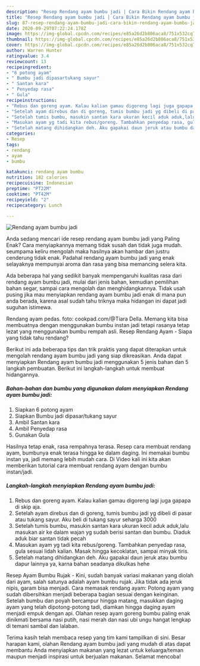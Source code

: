 ```yaml
---
description: "Resep Rendang ayam bumbu jadi | Cara Bikin Rendang ayam bumbu jadi Yang Bikin Ngiler"
title: "Resep Rendang ayam bumbu jadi | Cara Bikin Rendang ayam bumbu jadi Yang Bikin Ngiler"
slug: 87-resep-rendang-ayam-bumbu-jadi-cara-bikin-rendang-ayam-bumbu-jadi-yang-bikin-ngiler
date: 2020-09-29T07:22:24.178Z
image: https://img-global.cpcdn.com/recipes/e85a26d2b806aca8/751x532cq70/rendang-ayam-bumbu-jadi-foto-resep-utama.jpg
thumbnail: https://img-global.cpcdn.com/recipes/e85a26d2b806aca8/751x532cq70/rendang-ayam-bumbu-jadi-foto-resep-utama.jpg
cover: https://img-global.cpcdn.com/recipes/e85a26d2b806aca8/751x532cq70/rendang-ayam-bumbu-jadi-foto-resep-utama.jpg
author: Warren Hunter
ratingvalue: 3.4
reviewcount: 13
recipeingredient:
- "6 potong ayam"
- " Bumbu jadi dipasartukang sayur"
- " Santan kara"
- " Penyedap rasa"
- " Gula"
recipeinstructions:
- "Rebus dan goreng ayam. Kalau kalian gamau digoreng lagi juga gapapa di skip aja."
- "Setelah ayam direbus dan di goreng, tumis bumbu jadi yg dibeli di pasar atau tukang sayur. Aku beli di tukang sayur seharga 3000"
- "Setelah tumis bumbu, masukin santan kara ukuran kecil aduk aduk,lalu masukan air ke dalam wajan yg sudah berisi santan dan bumbu. Diaduk aduk biar santan tidak pecah"
- "Masukan ayam yg tadi kita rebus/goreng. Tambahkan penyedap rasa, gula sesuai lidah kalian. Masak hingga kecoklatan, sampai minyak tiris."
- "Setelah matang dihidangkan deh. Aku gapakai daun jeruk atau bumbu dapur lainnya ya, karna bahan seadanya dikulkas hehe"
categories:
- Resep
tags:
- rendang
- ayam
- bumbu

katakunci: rendang ayam bumbu 
nutrition: 182 calories
recipecuisine: Indonesian
preptime: "PT22M"
cooktime: "PT42M"
recipeyield: "2"
recipecategory: Lunch

---
```



![Rendang ayam bumbu jadi](https://img-global.cpcdn.com/recipes/e85a26d2b806aca8/751x532cq70/rendang-ayam-bumbu-jadi-foto-resep-utama.jpg)

Anda sedang mencari ide resep rendang ayam bumbu jadi yang Paling Enak? Cara menyiapkannya memang tidak susah dan tidak juga mudah. seumpama keliru mengolah maka hasilnya akan hambar dan justru cenderung tidak enak. Padahal rendang ayam bumbu jadi yang enak selayaknya mempunyai aroma dan rasa yang bisa memancing selera kita.

Ada beberapa hal yang sedikit banyak mempengaruhi kualitas rasa dari rendang ayam bumbu jadi, mulai dari jenis bahan, kemudian pemilihan bahan segar, sampai cara mengolah dan menghidangkannya. Tidak usah pusing jika mau menyiapkan rendang ayam bumbu jadi enak di mana pun anda berada, karena asal sudah tahu triknya maka hidangan ini dapat jadi suguhan istimewa.

Rendang ayam pedas. foto: cookpad.com/@Tiara Della. Memang kita bisa membuatnya dengan menggunakan bumbu instan jadi tetapi rasanya tetap lezat yang menggunakan bumbu rempah asli. Resep Rendang Ayam - Siapa yang tidak tahu rendang?


Berikut ini ada beberapa tips dan trik praktis yang dapat diterapkan untuk mengolah rendang ayam bumbu jadi yang siap dikreasikan. Anda dapat menyiapkan Rendang ayam bumbu jadi menggunakan 5 jenis bahan dan 5 langkah pembuatan. Berikut ini langkah-langkah untuk membuat hidangannya.

<!--inarticleads1-->

##### Bahan-bahan dan bumbu yang digunakan dalam menyiapkan Rendang ayam bumbu jadi:

1. Siapkan 6 potong ayam
1. Siapkan  Bumbu jadi dipasar/tukang sayur
1. Ambil  Santan kara
1. Ambil  Penyedap rasa
1. Gunakan  Gula


Hasilnya tetap enak, rasa rempahnya terasa. Resep cara membuat rendang ayam, bumbunya enak terasa hingga ke dalam daging. Ini memakai bumbu instan ya, jadi memang lebih mudah cara. Di Video kali ini kita akan memberikan tutorial cara membuat rendang ayam dengan bumbu instan/jadi. 

<!--inarticleads2-->

##### Langkah-langkah menyiapkan Rendang ayam bumbu jadi:

1. Rebus dan goreng ayam. Kalau kalian gamau digoreng lagi juga gapapa di skip aja.
1. Setelah ayam direbus dan di goreng, tumis bumbu jadi yg dibeli di pasar atau tukang sayur. Aku beli di tukang sayur seharga 3000
1. Setelah tumis bumbu, masukin santan kara ukuran kecil aduk aduk,lalu masukan air ke dalam wajan yg sudah berisi santan dan bumbu. Diaduk aduk biar santan tidak pecah
1. Masukan ayam yg tadi kita rebus/goreng. Tambahkan penyedap rasa, gula sesuai lidah kalian. Masak hingga kecoklatan, sampai minyak tiris.
1. Setelah matang dihidangkan deh. Aku gapakai daun jeruk atau bumbu dapur lainnya ya, karna bahan seadanya dikulkas hehe


Resep Ayam Bumbu Rujak - Kini, sudah banyak variasi makanan yang diolah dari ayam, salah satunya adalah ayam bumbu rujak. Jika tidak ada jeruk nipis, garam bisa menjadi. Cara memasak rendang ayam: Potong ayam yang sudah dibersihkan menjadi beberapa bagian sesuai dengan keinginan. Setelah bumbu dan poyah bercampur hingga matang, masukkan daging ayam yang telah dipotong-potong tadi, diamkan hingga daging ayam menjadi empuk dengan api. Olahan resep ayam goreng bumbu paling enak dinikmati bersama nasi putih, nasi merah dan nasi ubi ungu hangat lengkap di temani sambal dan lalaban. 

Terima kasih telah membaca resep yang tim kami tampilkan di sini. Besar harapan kami, olahan Rendang ayam bumbu jadi yang mudah di atas dapat membantu Anda menyiapkan makanan yang lezat untuk keluarga/teman maupun menjadi inspirasi untuk berjualan makanan. Selamat mencoba!
